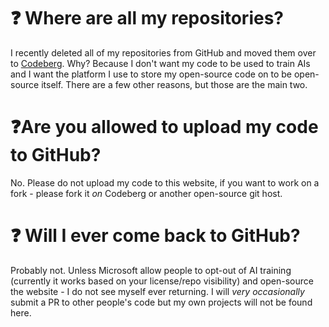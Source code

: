 # ❓ Where are all my repositories?
I recently deleted all of my repositories from GitHub and moved them over to [Codeberg](https://codeberg.org/naomieow). Why? Because I don't want my code to be used to train AIs and I want the platform I use to store my open-source code on to be open-source itself. There are a few other reasons, but those are the main two.

# ❓Are you allowed to upload my code to GitHub?
No. Please do not upload my code to this website, if you want to work on a fork - please fork it *on* Codeberg or another open-source git host.

# ❓ Will I ever come back to GitHub?
Probably not. Unless Microsoft allow people to opt-out of AI training (currently it works based on your license/repo visibility) and open-source the website - I do not see myself ever returning. I will *very occasionally* submit a PR to other people's code but my own projects will not be found here.

